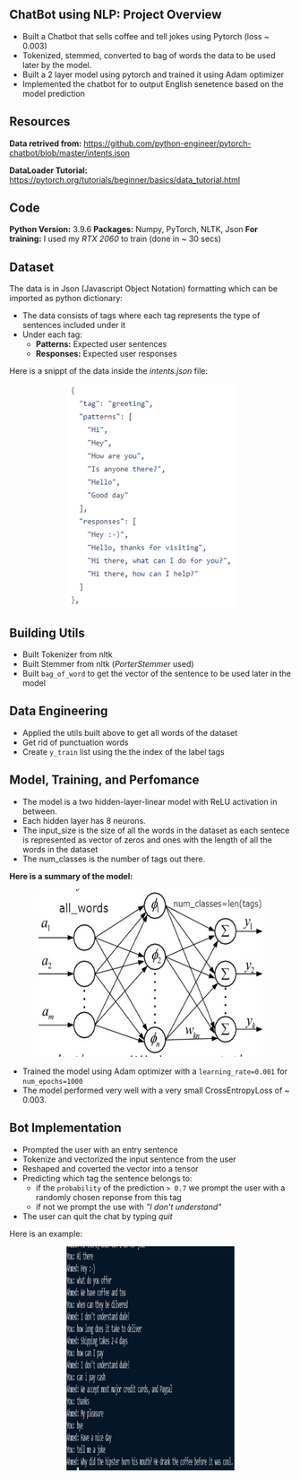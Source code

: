 ## ChatBot using NLP: Project Overview
* Built a Chatbot that sells coffee and tell jokes using Pytorch (loss ~ 0.003)
* Tokenized, stemmed, converted to bag of words the data to be used later by the model.
* Built a 2 layer model using pytorch and trained it using Adam optimizer
* Implemented the chatbot for to output English senetence based on the model prediction

## Resources
**Data retrived from:** https://github.com/python-engineer/pytorch-chatbot/blob/master/intents.json

**DataLoader Tutorial:** https://pytorch.org/tutorials/beginner/basics/data_tutorial.html

## Code
**Python Version:** 3.9.6
**Packages:** Numpy, PyTorch, NLTK, Json
**For training:** I used my *RTX 2060* to train (done in ~ 30 secs) 

## Dataset
The data is in Json (Javascript Object Notation) formatting which can be imported as python dictionary: 
* The data consists of tags where each tag represents the type of sentences included under it
* Under each tag:
    * **Patterns:** Expected user sentences
    * **Responses:** Expected user responses

Here is a snippt of the data inside the *intents.json* file:
<p align="center">
<img width='300' height='400' src='https://github.com/ahmedheakl/ChatBot_using_NLP_-PyTorch/blob/main/data_snippt.PNG'>         
</p>


## Building Utils
* Built Tokenizer from nltk
* Built Stemmer from nltk (*PorterStemmer* used)
* Built ```bag_of_word``` to get the vector of the sentence to be used later in the model 

## Data Engineering
* Applied the utils built above to get all words of the dataset
* Get rid of punctuation words
* Create ```y_train``` list using the the index of the label tags

## Model, Training, and Perfomance
* The model is a two hidden-layer-linear model with ReLU activation in between. 
* Each hidden layer has 8 neurons.
* The input_size is the size of all the words in the dataset as each sentece is represented as vector of zeros and ones with the length of all the words in the dataset
* The num_classes is the number of tags out there. 

**Here is a summary of the model:**
<p align="center">
<img width='400' height='300' src='https://github.com/ahmedheakl/ChatBot_using_NLP_-PyTorch/blob/main/Model_photo.jpg'>         
</p>

* Trained the model using Adam optimizer with a ```learning_rate=0.001``` for ```num_epochs=1000```
* The model performed very well with a very small CrossEntropyLoss of ~ 0.003.

## Bot Implementation
* Prompted the user with an entry sentence 
* Tokenize and vectorized the input sentence from the user
* Reshaped and coverted the vector into a tensor
* Predicting which tag the sentence belongs to:
     * if the ```probability``` of the prediction ```> 0.7``` we prompt the user with a randomly chosen reponse from this tag
     * if not we prompt the use with *"I don't understand"*
* The user can quit the chat by typing *quit*

Here is an example: 
<p align="center">
<img width='300' height='400' src='https://github.com/ahmedheakl/ChatBot_using_NLP_-PyTorch/blob/main/example.PNG'>         
</p>



